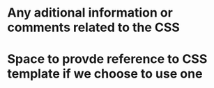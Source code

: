# Any aditional information or comments related to the CSS
# Space to provde reference to CSS template if we choose to use one
